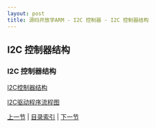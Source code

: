 ```yaml
---
layout: post
title: 源码开放学ARM - I2C 控制器 - I2C 控制器结构
---
```


## I2C 控制器结构
	        
### I2C 控制器结构


[I2C控制器结构](http://www.linuxidc.com/upload/2011_11/111103065577671.gif)

[I2C驱动程序流程图](http://hi.csdn.net/attachment/201112/4/0_132299882052r5.gif)


[上一节](chp16-3.html)  |  [目录索引](../index.html)  |  [下一节](chp16-5.html)
